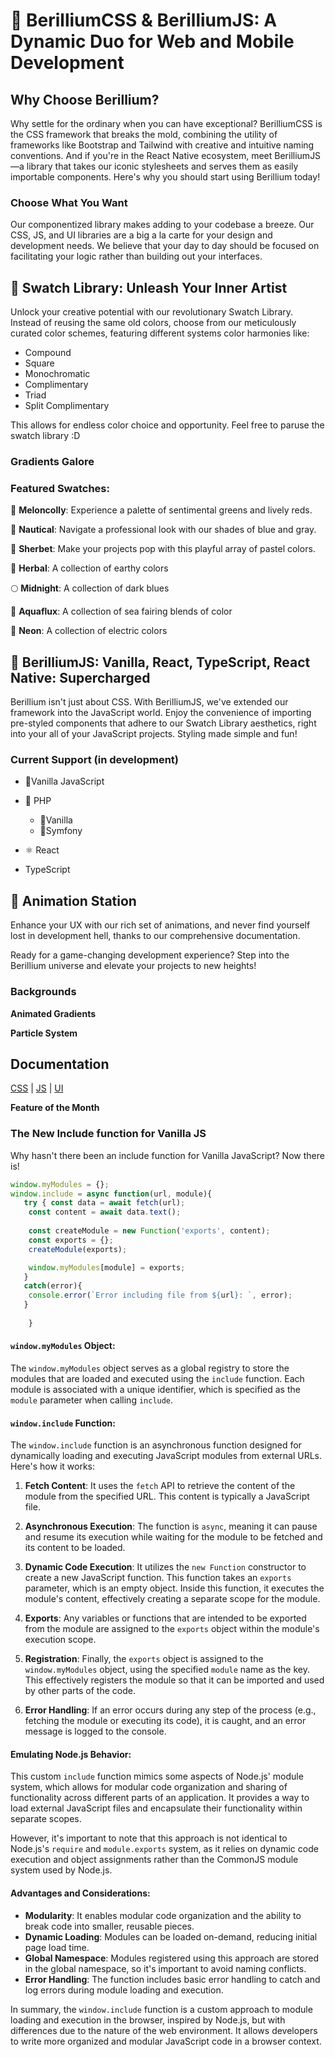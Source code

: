 
# 🎨 BerilliumCSS & BerilliumJS: A Dynamic Duo for Web and Mobile Development
## Why Choose Berillium?
Why settle for the ordinary when you can have exceptional? BerilliumCSS is the CSS framework that breaks the mold, combining the utility of frameworks like Bootstrap and Tailwind with creative and intuitive naming conventions. And if you're in the React Native ecosystem, meet BerilliumJS—a library that takes our iconic stylesheets and serves them as easily importable components. Here's why you should start using Berillium today!

### Choose What You Want
Our componentized library makes adding to your codebase a breeze. Our CSS, JS, and UI libraries are a big a la carte for your design and development needs. We believe that your day to day should be focused on facilitating your logic rather than building out your interfaces.

## 🌈 Swatch Library: Unleash Your Inner Artist
Unlock your creative potential with our revolutionary Swatch Library. Instead of reusing the same old colors, choose from our meticulously curated color schemes, featuring different systems color harmonies like:

- Compound
- Square
- Monochromatic
- Complimentary
- Triad
- Split Complimentary

This allows for endless color choice and opportunity. Feel free to paruse the swatch library :D

### Gradients Galore
 
### Featured Swatches:
🍉 **Meloncolly**: Experience a palette of sentimental greens and lively reds.

🐚 **Nautical**: Navigate a professional look with our shades of blue and gray.

🍧 **Sherbet**: Make your projects pop with this playful array of pastel colors.

🌿 **Herbal**: A collection of earthy colors

🌕 **Midnight**: A collection of dark blues

🌊 **Aquaflux**: A collection of sea fairing blends of color

🚥 **Neon**: A collection of electric colors

## 🚀 BerilliumJS: Vanilla, React, TypeScript, React Native: Supercharged
Berillium isn't just about CSS. With BerilliumJS, we've extended our framework into the JavaScript world. Enjoy the convenience of importing pre-styled components that adhere to our Swatch Library aesthetics, right into your all of your JavaScript projects. Styling made simple and fun!

### Current Support (in development)
- 🍦Vanilla JavaScript

- 🐘 PHP

    - 🍦Vanilla
    - 🎼Symfony

- ⚛️ React

- TypeScript

## 🎥 Animation Station
Enhance your UX with our rich set of animations, and never find yourself lost in development hell, thanks to our comprehensive documentation.

Ready for a game-changing development experience? Step into the Berillium universe and elevate your projects to new heights!

### Backgrounds

**Animated Gradients**

**Particle System**

## Documentation
[CSS]() | [JS]() | [UI]()

**Feature of the Month**

### The New Include function for Vanilla JS
Why hasn't there been an include function for Vanilla JavaScript? Now there is!

```js
window.myModules = {};
window.include = async function(url, module){
   try { const data = await fetch(url);
    const content = await data.text();
    
    const createModule = new Function('exports', content);
    const exports = {};
    createModule(exports);

    window.myModules[module] = exports;
   } 
   catch(error){
    console.error(`Error including file from ${url}: `, error);
   }
   
    }
```

#### `window.myModules` Object:
The `window.myModules` object serves as a global registry to store the modules that are loaded and executed using the `include` function. Each module is associated with a unique identifier, which is specified as the `module` parameter when calling `include`.

#### `window.include` Function:
The `window.include` function is an asynchronous function designed for dynamically loading and executing JavaScript modules from external URLs. Here's how it works:

1. **Fetch Content**: It uses the `fetch` API to retrieve the content of the module from the specified URL. This content is typically a JavaScript file.

2. **Asynchronous Execution**: The function is `async`, meaning it can pause and resume its execution while waiting for the module to be fetched and its content to be loaded.

3. **Dynamic Code Execution**: It utilizes the `new Function` constructor to create a new JavaScript function. This function takes an `exports` parameter, which is an empty object. Inside this function, it executes the module's content, effectively creating a separate scope for the module.

4. **Exports**: Any variables or functions that are intended to be exported from the module are assigned to the `exports` object within the module's execution scope.

5. **Registration**: Finally, the `exports` object is assigned to the `window.myModules` object, using the specified `module` name as the key. This effectively registers the module so that it can be imported and used by other parts of the code.

6. **Error Handling**: If an error occurs during any step of the process (e.g., fetching the module or executing its code), it is caught, and an error message is logged to the console.

#### Emulating Node.js Behavior:
This custom `include` function mimics some aspects of Node.js' module system, which allows for modular code organization and sharing of functionality across different parts of an application. It provides a way to load external JavaScript files and encapsulate their functionality within separate scopes.

However, it's important to note that this approach is not identical to Node.js's `require` and `module.exports` system, as it relies on dynamic code execution and object assignments rather than the CommonJS module system used by Node.js.

#### Advantages and Considerations:
- **Modularity**: It enables modular code organization and the ability to break code into smaller, reusable pieces.
- **Dynamic Loading**: Modules can be loaded on-demand, reducing initial page load time.
- **Global Namespace**: Modules registered using this approach are stored in the global namespace, so it's important to avoid naming conflicts.
- **Error Handling**: The function includes basic error handling to catch and log errors during module loading and execution.

In summary, the `window.include` function is a custom approach to module loading and execution in the browser, inspired by Node.js, but with differences due to the nature of the web environment. It allows developers to write more organized and modular JavaScript code in a browser context.